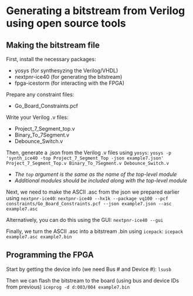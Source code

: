 # Generating a bitstream from Verilog using open source tools 

## Making the bitstream file

First, install the necessary packages:
- yosys (for synthesyzing the Verilog/VHDL)
- nextpnr-ice40 (for generating the bitstream)
- fpga-icestorm (for interacting with the FPGA)


Prepare any constraint files:
- Go_Board_Constraints.pcf

Write your Verilog .v files:

- Project_7_Segment_top.v
- Binary_To_7Segment.v
- Debounce_Switch.v

Then, generate a .json from the Verilog .v files using `yosys`: 
`yosys -p 'synth_ice40 -top Project_7_Segment_Top -json example7.json' Project_7_Segment_Top.v Binary_To_7Segment.v Debounce_Switch.v`

- *The `top` argument is the same as the name of the top-level module*
- *Additional modules should be included along with the top-level module*

Next, we need to make the ASCII .asc from the json we prepared earlier using `nextpnr-ice40`: 
`nextpnr-ice40 --hx1k --package vq100 --pcf constraints/Go_Board_Constraints.pcf --json example7.json --asc example7.asc`

Alternatively, you can do this using the GUI: 
`nextpnr-ice40 --gui`

Finally, we turn the ASCII .asc into a bitstream .bin using `icepack`:
`icepack example7.asc example7.bin`

## Programming the FPGA

Start by getting the device info (we need Bus # and Device #):
`lsusb`

Then we can flash the bitstream to the board (using bus and device IDs from previous)
`iceprog -d d:003/004 example7.bin`
